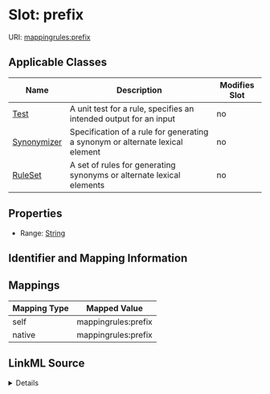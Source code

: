

# Slot: prefix



URI: [mappingrules:prefix](https://w3id.org/oak/mapping-rules-datamodel/prefix)



<!-- no inheritance hierarchy -->





## Applicable Classes

| Name | Description | Modifies Slot |
| --- | --- | --- |
| [Test](Test.md) | A unit test for a rule, specifies an intended output for an input |  no  |
| [Synonymizer](Synonymizer.md) | Specification of a rule for generating a synonym or alternate lexical element |  no  |
| [RuleSet](RuleSet.md) | A set of rules for generating synonyms or alternate lexical elements |  no  |







## Properties

* Range: [String](String.md)





## Identifier and Mapping Information








## Mappings

| Mapping Type | Mapped Value |
| ---  | ---  |
| self | mappingrules:prefix |
| native | mappingrules:prefix |




## LinkML Source

<details>
```yaml
name: prefix
alias: prefix
domain_of:
- RuleSet
- Synonymizer
- Test
range: string

```
</details>